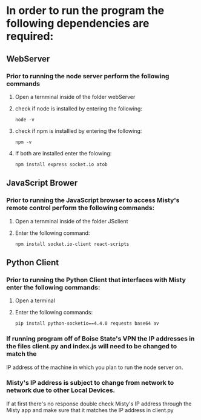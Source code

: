 # In order to run the program the following dependencies are required:

## WebServer

### Prior to running the node server perform the following commands 
1. Open a ternminal inside of the folder webServer
2. check if node is installed by entering the following: 

	```
	node -v
	```
	
	
3. check if npm is installled by entering the following:
	
	```
	npm -v
	```
	
	
4. If both are installed enter the folowing:
    ```
	npm install express socket.io atob
	```
	
## JavaScript Brower
### Prior to running the JavaScript browser to access Misty's remote control perform the following commands:
1. Open a ternminal inside of the folder JSclient
2. Enter the following command:

	```
	npm install socket.io-client react-scripts
	```
	
	
## Python Client
### Prior to running the Python Client that interfaces with Misty enter the following commands:
1. Open a terminal
2. Enter the following commands:
    
	```
	pip install python-socketio==4.4.0 requests base64 av
	```
	
### If running program off of Boise State's VPN the IP addresses in the files client.py and index.js will need to be changed to match the
IP address of the machine in which you plan to run the node server on.

### Misty's IP address is subject to change from network to network due to other Local Devices. 
If at first there's no response double check Misty's IP address through the Misty app and make sure that it matches the IP address in client.py

	
	
